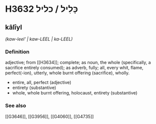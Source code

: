 # H3632 כָּלִיל / כליל

## kâlîyl

_(kaw-leel' | kaw-LEEL | ka-LEEL)_

### Definition

adjective; from [[H3634]]; complete; as noun, the whole (specifically, a sacrifice entirely consumed); as adverb, fully; all, every whit, flame, perfect(-ion), utterly, whole burnt offering (sacrifice), wholly.

- entire, all, perfect (adjective)
- entirety (substantive)
- whole, whole burnt offering, holocaust, entirety (substantive)
### See also

[[G3646]], [[G3956]], [[G4060]], [[G4735]]


